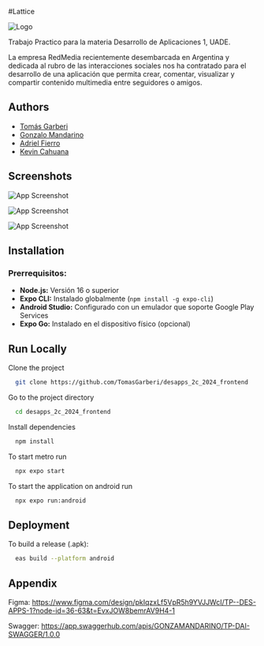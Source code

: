 #Lattice 

![Logo](https://github.com/TomasGarberi/desapps_2c_2024_frontend/blob/main/src/assets/logo.png?raw=true)

Trabajo Practico para la materia Desarrollo de Aplicaciones 1, UADE.

La empresa RedMedia recientemente desembarcada en Argentina y dedicada al rubro
de las interacciones sociales nos ha contratado para el desarrollo de una aplicación
que permita crear, comentar, visualizar y compartir contenido multimedia entre
seguidores o amigos.

## Authors

- [Tomás Garberi](https://github.com/TomasGarberi)
- [Gonzalo Mandarino](https://github.com/gonzamandarino)
- [Adriel Fierro](https://github.com/AdrielFierro)
- [Kevin Cahuana](https://github.com/KevinCahuana)

## Screenshots

![App Screenshot](https://github.com/TomasGarberi/desapps_2c_2024_frontend/blob/main/src/assets/screenshots/screen-splash.png?raw=true)

![App Screenshot](https://github.com/TomasGarberi/desapps_2c_2024_frontend/blob/main/src/assets/screenshots/screen-home.png?raw=true)

![App Screenshot](https://github.com/TomasGarberi/desapps_2c_2024_frontend/blob/main/src/assets/screenshots/screen-profile.png?raw=true)

## Installation

### Prerrequisitos:

- **Node.js:** Versión 16 o superior
- **Expo CLI:** Instalado globalmente (`npm install -g expo-cli`)
- **Android Studio:** Configurado con un emulador que soporte Google Play Services
- **Expo Go:** Instalado en el dispositivo físico (opcional)

## Run Locally

Clone the project

```bash
  git clone https://github.com/TomasGarberi/desapps_2c_2024_frontend
```

Go to the project directory

```bash
  cd desapps_2c_2024_frontend
```

Install dependencies

```bash
  npm install
```

To start metro run

```bash
  npx expo start
```

To start the application on android run

```bash
  npx expo run:android
```

## Deployment

To build a release (.apk):

```bash
  eas build --platform android
```

## Appendix

Figma:
https://www.figma.com/design/pkIqzxLf5VpR5h9YVJJWcI/TP--DES-APPS-1?node-id=36-63&t=EvxJOW8bemrAV9H4-1

Swagger:
https://app.swaggerhub.com/apis/GONZAMANDARINO/TP-DAI-SWAGGER/1.0.0

